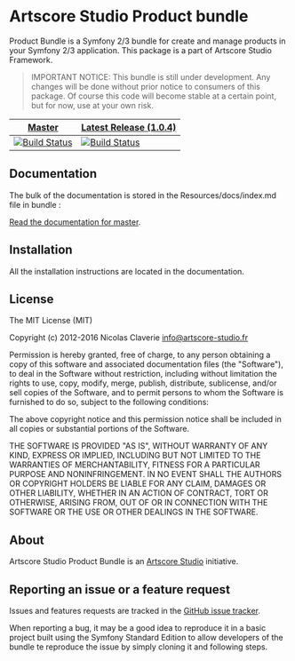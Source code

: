 # Artscore Studio Product bundle

Product Bundle is a Symfony 2/3 bundle for create and manage products in your Symfony 2/3 application. This package is a part of Artscore Studio Framework.

> IMPORTANT NOTICE: This bundle is still under development. Any changes will be done without prior notice to consumers of this package. Of course this code will become stable at a certain point, but for now, use at your own risk.

| [Master](https://github.com/artscorestudio/product-bundle) | [Latest Release (1.0.4)](https://github.com/artscorestudio/product-bundle/releases/tag/1.0.4) |
| ------ | -------------- |
| [![Build Status](https://travis-ci.org/artscorestudio/product-bundle.svg?branch=master)](https://travis-ci.org/artscorestudio/product-bundle) | [![Build Status](https://travis-ci.org/artscorestudio/product-bundle.svg?branch=1.0.3)](https://travis-ci.org/artscorestudio/product-bundle) |

## Documentation

The bulk of the documentation is stored in the Resources/docs/index.md file in bundle :

[Read the documentation for master](https://github.com/artscorestudio/product-bundle/blob/master/Resources/doc/index.md).

## Installation

All the installation instructions are located in the documentation.

## License

The MIT License (MIT)

Copyright (c) 2012-2016 Nicolas Claverie <info@artscore-studio.fr>

Permission is hereby granted, free of charge, to any person obtaining a copy of
this software and associated documentation files (the "Software"), to deal in
the Software without restriction, including without limitation the rights to
use, copy, modify, merge, publish, distribute, sublicense, and/or sell copies of
the Software, and to permit persons to whom the Software is furnished to do so,
subject to the following conditions:

The above copyright notice and this permission notice shall be included in all
copies or substantial portions of the Software.

THE SOFTWARE IS PROVIDED "AS IS", WITHOUT WARRANTY OF ANY KIND, EXPRESS OR
IMPLIED, INCLUDING BUT NOT LIMITED TO THE WARRANTIES OF MERCHANTABILITY, FITNESS
FOR A PARTICULAR PURPOSE AND NONINFRINGEMENT. IN NO EVENT SHALL THE AUTHORS OR
COPYRIGHT HOLDERS BE LIABLE FOR ANY CLAIM, DAMAGES OR OTHER LIABILITY, WHETHER
IN AN ACTION OF CONTRACT, TORT OR OTHERWISE, ARISING FROM, OUT OF OR IN
CONNECTION WITH THE SOFTWARE OR THE USE OR OTHER DEALINGS IN THE SOFTWARE.

## About

Artscore Studio Product Bundle is an [Artscore Studio](http://www.artscore-studio.fr) initiative.

## Reporting an issue or a feature request

Issues and features requests are tracked in the [GitHub issue tracker](https://github.com/artscorestudio/product-bundle/issues).

When reporting a bug, it may be a good idea to reproduce it in a basic project built using the Symfony Standard Edition to allow developers of the bundle te reproduce the issue by simply cloning it and following steps.
